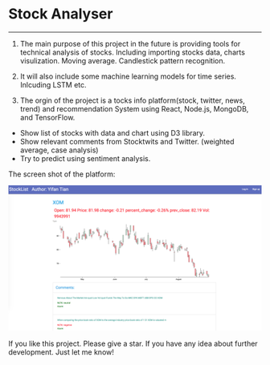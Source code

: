 # Stock Analyser
------
1. The main purpose of this project in the future is providing tools for technical analysis of stocks. Including importing stocks data, charts visulization. Moving average. Candlestick pattern recognition. 

2. It will also include some machine learning models for time series. Inlcuding LSTM etc. 

3. The orgin of the project is a tocks info platform(stock, twitter, news, trend) and recommendation System using React, Node.js, MongoDB, and TensorFlow.

- Show list of stocks with data and chart using D3 library.
- Show relevant comments from Stocktwits and Twitter. (weighted average, case analysis)
- Try to predict using sentiment analysis.

The screen shot of the platform:

![Screen_Shot1.png](Screen_Shot1.png)

If you like this project. Please give a star. If you have any idea about further development. Just let me know!


